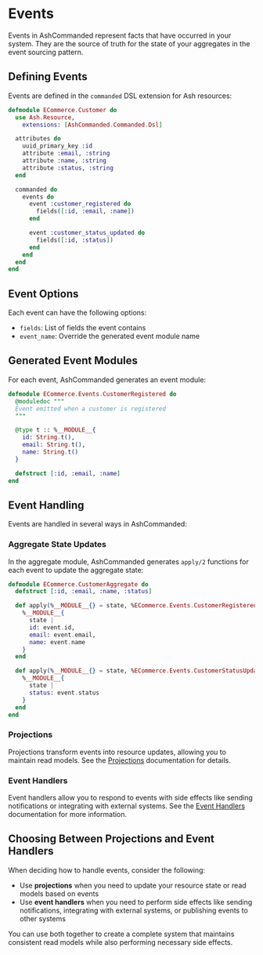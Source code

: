 # Events

Events in AshCommanded represent facts that have occurred in your system. They are the source of truth for the state of your aggregates in the event sourcing pattern.

## Defining Events

Events are defined in the `commanded` DSL extension for Ash resources:

```elixir
defmodule ECommerce.Customer do
  use Ash.Resource,
    extensions: [AshCommanded.Commanded.Dsl]

  attributes do
    uuid_primary_key :id
    attribute :email, :string
    attribute :name, :string
    attribute :status, :string
  end

  commanded do
    events do
      event :customer_registered do
        fields([:id, :email, :name])
      end

      event :customer_status_updated do
        fields([:id, :status])
      end
    end
  end
end
```

## Event Options

Each event can have the following options:

- `fields`: List of fields the event contains
- `event_name`: Override the generated event module name

## Generated Event Modules

For each event, AshCommanded generates an event module:

```elixir
defmodule ECommerce.Events.CustomerRegistered do
  @moduledoc """
  Event emitted when a customer is registered
  """

  @type t :: %__MODULE__{
    id: String.t(),
    email: String.t(),
    name: String.t()
  }

  defstruct [:id, :email, :name]
end
```

## Event Handling

Events are handled in several ways in AshCommanded:

### Aggregate State Updates

In the aggregate module, AshCommanded generates `apply/2` functions for each event to update the aggregate state:

```elixir
defmodule ECommerce.CustomerAggregate do
  defstruct [:id, :email, :name, :status]

  def apply(%__MODULE__{} = state, %ECommerce.Events.CustomerRegistered{} = event) do
    %__MODULE__{
      state |
      id: event.id,
      email: event.email,
      name: event.name
    }
  end

  def apply(%__MODULE__{} = state, %ECommerce.Events.CustomerStatusUpdated{} = event) do
    %__MODULE__{
      state |
      status: event.status
    }
  end
end
```

### Projections

Projections transform events into resource updates, allowing you to maintain read models. See the [Projections](projections.md) documentation for details.

### Event Handlers

Event handlers allow you to respond to events with side effects like sending notifications or integrating with external systems. See the [Event Handlers](event_handlers.md) documentation for more information.

## Choosing Between Projections and Event Handlers

When deciding how to handle events, consider the following:

- Use **projections** when you need to update your resource state or read models based on events
- Use **event handlers** when you need to perform side effects like sending notifications, integrating with external systems, or publishing events to other systems

You can use both together to create a complete system that maintains consistent read models while also performing necessary side effects.